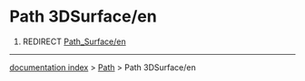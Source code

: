 # Path 3DSurface/en
1.  REDIRECT [Path\_Surface/en](Path_Surface/en.md)

---
[documentation index](../README.md) > [Path](Path_Workbench.md) > Path 3DSurface/en
